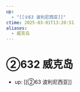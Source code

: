 ```yaml
---
up:
  - "[[②63 波利尼西亚]]"
ctime: 2025-03-01T13:20:51
aliases:
  - 威克岛
---
```


# ②632 威克岛

- up: [[②63 波利尼西亚]]
